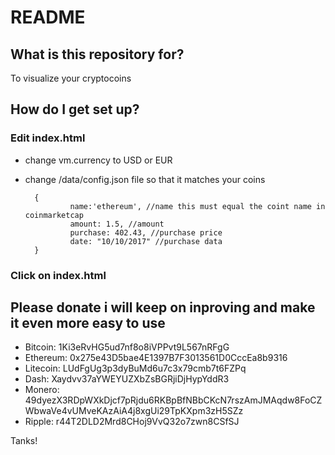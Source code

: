 # README #

## What is this repository for? ##

To visualize your cryptocoins

## How do I get set up? ##

### Edit index.html ###
- change vm.currency to USD or EUR
- change /data/config.json file so that it matches your coins

        {
            	name:'ethereum', //name this must equal the coint name in coinmarketcap
                amount: 1.5, //amount
                purchase: 402.43, //purchase price
                date: "10/10/2017" //purchase data
        }

### Click on index.html ###


## Please donate i will keep on inproving and make it even more easy to use ##

- Bitcoin: 1Ki3eRvHG5ud7nf8o8iVPPvt9L567nRFgG
- Ethereum: 0x275e43D5bae4E1397B7F3013561D0CccEa8b9316
- Litecoin: LUdFgUg3p3dyBuMd6u7c3x79cmb7t6FZPq
- Dash: Xaydvv37aYWEYUZXbZsBGRjiDjHypYddR3
- Monero: 49dyezX3RDpWXkDjcf7pRjdu6RKBpBfNBbCKcN7rszAmJMAqdw8FoCZWbwaVe4vUMveKAzAiA4j8xgUi29TpKXpm3zH5SZz
- Ripple: r44T2DLD2Mrd8CHoj9VvQ32o7zwn8CSfSJ

Tanks!

